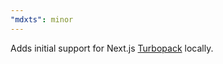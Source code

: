 ```yaml
---
"mdxts": minor
---
```


Adds initial support for Next.js [Turbopack](https://nextjs.org/docs/app/api-reference/next-config-js/turbo) locally.
